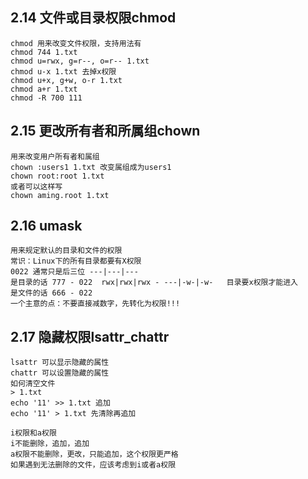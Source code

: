 ## 2.14 文件或目录权限chmod
```
chmod 用来改变文件权限，支持用法有
chmod 744 1.txt
chmod u=rwx, g=r--, o=r-- 1.txt
chmod u-x 1.txt 去掉x权限
chmod u+x, g+w, o-r 1.txt
chmod a+r 1.txt
chmod -R 700 111
```

## 2.15 更改所有者和所属组chown
```
用来改变用户所有者和属组
chown :users1 1.txt 改变属组成为users1
chown root:root 1.txt
或者可以这样写
chown aming.root 1.txt
```

## 2.16 umask
```
用来规定默认的目录和文件的权限
常识：Linux下的所有目录都要有X权限
0022 通常只是后三位 ---|---|---
是目录的话 777 - 022  rwx|rwx|rwx - ---|-w-|-w-   目录要x权限才能进入
是文件的话 666 - 022  
一个主意的点：不要直接减数字，先转化为权限!!!
```

## 2.17 隐藏权限lsattr_chattr
```
lsattr 可以显示隐藏的属性
chattr 可以设置隐藏的属性
如何清空文件
> 1.txt
echo '11' >> 1.txt 追加
echo '11' > 1.txt 先清除再追加

i权限和a权限
i不能删除，追加，追加
a权限不能删除，更改，只能追加，这个权限更严格
如果遇到无法删除的文件，应该考虑到i或者a权限
```
